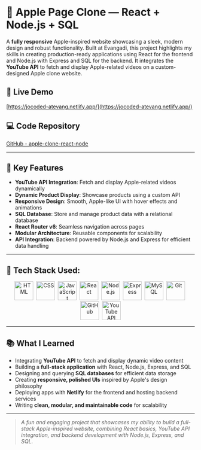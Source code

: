 # 🍎 Apple Page Clone — React + Node.js + SQL

A **fully responsive** Apple-inspired website showcasing a sleek, modern design and robust functionality. Built at Evangadi, this project highlights my skills in creating production-ready applications using React for the frontend and Node.js with Express and SQL for the backend. It integrates the **YouTube API** to fetch and display Apple-related videos on a custom-designed Apple clone website.

## 🔗 Live Demo  
[https://jocoded-atevang.netlify.app/](https://jocoded-atevang.netlify.app/)

## 💻 Code Repository  
[GitHub - apple-clone-react-node](https://github.com/Josy216/Apple)

---

## 🧩 Key Features

- **YouTube API Integration**: Fetch and display Apple-related videos dynamically  
- **Dynamic Product Display**: Showcase products using a custom API  
- **Responsive Design**: Smooth, Apple-like UI with hover effects and animations  
- **SQL Database**: Store and manage product data with a relational database  
- **React Router v6**: Seamless navigation across pages  
- **Modular Architecture**: Reusable components for scalability  
- **API Integration**: Backend powered by Node.js and Express for efficient data handling  

---

## 🚀 Tech Stack Used:

<p align="center">
  <img src="https://cdn.jsdelivr.net/gh/devicons/devicon/icons/html5/html5-original.svg" title="HTML5" alt="HTML" width="50" height="50"/> 
  <img src="https://cdn.jsdelivr.net/gh/devicons/devicon/icons/css3/css3-original.svg" title="CSS3" alt="CSS" width="50" height="50"/> 
  <img src="https://cdn.jsdelivr.net/gh/devicons/devicon/icons/javascript/javascript-original.svg" title="JavaScript" alt="JavaScript" width="50" height="50"/> 
  <img src="https://cdn.jsdelivr.net/gh/devicons/devicon/icons/react/react-original.svg" title="React" alt="React" width="50" height="50"/> 
  <img src="https://cdn.jsdelivr.net/gh/devicons/devicon/icons/nodejs/nodejs-original.svg" title="Node.js" alt="Node.js" width="50" height="50"/> 
  <img src="https://cdn.jsdelivr.net/gh/devicons/devicon/icons/express/express-original.svg" title="Express" alt="Express" width="50" height="50"/> 
  <img src="https://cdn.jsdelivr.net/gh/devicons/devicon/icons/mysql/mysql-original.svg" title="MySQL" alt="MySQL" width="50" height="50"/> 
  <img src="https://cdn.jsdelivr.net/gh/devicons/devicon/icons/git/git-original.svg" title="Git" alt="Git" width="50" height="50"/> 
  <img src="https://cdn.jsdelivr.net/gh/devicons/devicon/icons/github/github-original.svg" title="GitHub" alt="GitHub" width="50" height="50"/> 
  <img src="https://cdn.jsdelivr.net/gh/devicons/devicon/icons/youtube/youtube-original.svg" title="YouTube API" alt="YouTube API" width="50" height="50"/>
</p>

---

## 📚 What I Learned

- Integrating **YouTube API** to fetch and display dynamic video content  
- Building a **full-stack application** with React, Node.js, Express, and SQL  
- Designing and querying **SQL databases** for efficient data storage  
- Creating **responsive, polished UIs** inspired by Apple's design philosophy  
- Deploying apps with **Netlify** for the frontend and hosting backend services  
- Writing **clean, modular, and maintainable code** for scalability  

---

> _A fun and engaging project that showcases my ability to build a full-stack Apple-inspired website, combining React basics, YouTube API integration, and backend development with Node.js, Express, and SQL._
